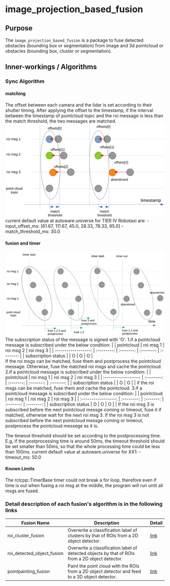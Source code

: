 # image_projection_based_fusion

## Purpose

The `image_projection_based_fusion` is a package to fuse detected obstacles (bounding box or segmentation) from image and 3d pointcloud or obstacles (bounding box, cluster or segmentation).

## Inner-workings / Algorithms

### Sync Algorithm

#### matching

The offset between each camera and the lidar is set according to their shutter timing.
After applying the offset to the timestamp, if the interval between the timestamp of pointcloud topic and the roi message is less than the match threshold, the two messages are matched.
![roi_sync_image](./docs/images/roi_sync_1.png)
current default value at autoware.universe for TIER IV Robotaxi are: - input_offset_ms: [61.67, 111.67, 45.0, 28.33, 78.33, 95.0] - match_threshold_ms: 30.0

#### fusion and timer

![roi_sync_image](./docs/images/roi_sync_2.png)
The subscription status of the message is signed with 'O'.
1.if a pointcloud message is subscribed under the below condition:
| | pointcloud | roi msg 1 | roi msg 2 | roi msg 3 |
| :-----------------: | :--------: | :-------: | :-------: | :-------: |
| subscription status | | O | O | O |  
If the roi msgs can be matched, fuse them and postprocess the pointcloud message.
Otherwise, fuse the matched roi msgs and cache the pointcloud.
2.if a pointcloud message is subscribed under the below condition:
| | pointcloud | roi msg 1 | roi msg 2 | roi msg 3 |
| :-----------------: | :--------: | :-------: | :-------: | :-------: |
| subscription status | | O | O | |
if the roi msgs can be matched, fuse them and cache the pointcloud.
3.if a pointcloud message is subscribed under the below condition:
| | pointcloud | roi msg 1 | roi msg 2 | roi msg 3 |
| :-----------------: | :--------: | :-------: | :-------: | :-------: |
| subscription status | O | O | O | |
If the roi msg 3 is subscribed before the next pointcloud messge coming or timeout, fuse it if matched, otherwise wait for the next roi msg 3.
If the roi msg 3 is not subscribed before the next pointcloud messge coming or timeout, postprocess the pointcloud messege as it is.

The timeout threshold should be set according to the postprocessing time.
E.g, if the postprocessing time is around 50ms, the timeout threshold should be set smaller than 50ms, so that the whole processing time could be less than 100ms.
current default value at autoware.universe for XX1: - timeout_ms: 50.0

#### Known Limits

The rclcpp::TimerBase timer could not break a for loop, therefore even if time is out when fusing a roi msg at the middle, the program will run until all msgs are fused.

### Detail description of each fusion's algorithm is in the following links

| Fusion Name                | Description                                                                                     | Detail                                       |
| -------------------------- | ----------------------------------------------------------------------------------------------- | -------------------------------------------- |
| roi_cluster_fusion         | Overwrite a classification label of clusters by that of ROIs from a 2D object detector.         | [link](./docs/roi-cluster-fusion.md)         |
| roi_detected_object_fusion | Overwrite a classification label of detected objects by that of ROIs from a 2D object detector. | [link](./docs/roi-detected-object-fusion.md) |
| pointpainting_fusion       | Paint the point cloud with the ROIs from a 2D object detector and feed to a 3D object detector. | [link](./docs/pointpainting-fusion.md)       |
